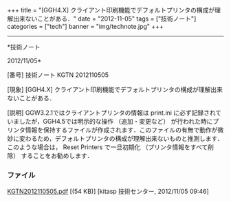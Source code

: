 ﻿+++
title = "[GGH4.X] クライアント印刷機能でデフォルトプリンタの構成が理解出来ないことがある．"
date = "2012-11-05"
tags = ["技術ノート"]
categories = ["tech"]
banner = "img/technote.jpg"
+++

-----------------------------------------------------------------------------------------------------------------------------

*技術ノート

2012/11/05*


[番号]
技術ノート KGTN 2012110505

[現象]
[GGH4.X]
クライアント印刷機能でデフォルトプリンタの構成が理解出来ないことがある．

[説明]
GGW3.2.1ではクライアントプリンタの情報は print.ini
に必ず記録されていましたが，GGH4.5では明示的な操作 （追加・変更など）
が行われた時にプリンタ情報を保持するファイルが作成されます．このファイルの有無で動作が微妙に変わるため，デフォルトプリンタの構成が理解出来ないものと推測します．このような場合は，
Reset Printers で一旦初期化 （プリンタ情報をすべて削除）
することをお勧めします．


### ファイル

 
 


[KGTN2012110505.pdf](http://techreport.kitasp.net/attachments/download/1087/KGTN2012110505.pdf)
 [(54 KB)] [kitasp 技術センター, 2012/11/05
09:46]


 


 

